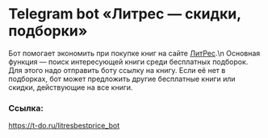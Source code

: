 # Telegram bot «Литрес — скидки, подборки»

Бот помогает экономить при покупке книг на сайте [ЛитРес](https://www.litres.ru).\n
Основная функция — поиск интересующей книги среди бесплатных подборок. Для этого надо отправить боту ссылку на книгу. 
Если её нет в подборках, бот может предложить другие бесплатные книги или скидки, действующие на все книги.

### Ссылка: ###
https://t-do.ru/litresbestprice_bot
